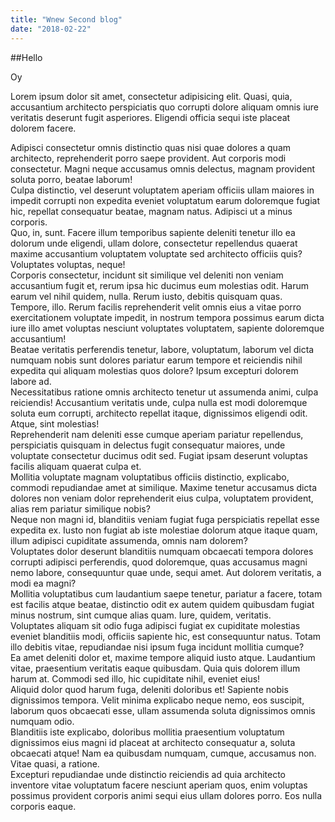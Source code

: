 ```yaml
---
title: "Wnew Second blog"
date: "2018-02-22"
---
```


##Hello

Oy <div>Lorem ipsum dolor sit amet, consectetur adipisicing elit. Quasi, quia, accusantium architecto perspiciatis quo corrupti dolore aliquam omnis iure veritatis deserunt fugit asperiores. Eligendi officia sequi iste placeat dolorem facere.</div>
<div>Adipisci consectetur omnis distinctio quas nisi quae dolores a quam architecto, reprehenderit porro saepe provident. Aut corporis modi consectetur. Magni neque accusamus omnis delectus, magnam provident soluta porro, beatae laborum!</div>
<div>Culpa distinctio, vel deserunt voluptatem aperiam officiis ullam maiores in impedit corrupti non expedita eveniet voluptatum earum doloremque fugiat hic, repellat consequatur beatae, magnam natus. Adipisci ut a minus corporis.</div>
<div>Quo, in, sunt. Facere illum temporibus sapiente deleniti tenetur illo ea dolorum unde eligendi, ullam dolore, consectetur repellendus quaerat maxime accusantium voluptatem voluptate sed architecto officiis quis? Voluptates voluptas, neque!</div>
<div>Corporis consectetur, incidunt sit similique vel deleniti non veniam accusantium fugit et, rerum ipsa hic ducimus eum molestias odit. Harum earum vel nihil quidem, nulla. Rerum iusto, debitis quisquam quas.</div>
<div>Tempore, illo. Rerum facilis reprehenderit velit omnis eius a vitae porro exercitationem voluptate impedit, in nostrum tempora possimus earum dicta iure illo amet voluptas nesciunt voluptates voluptatem, sapiente doloremque accusantium!</div>
<div>Beatae veritatis perferendis tenetur, labore, voluptatum, laborum vel dicta numquam nobis sunt dolores pariatur earum tempore et reiciendis nihil expedita qui aliquam molestias quos dolore? Ipsum excepturi dolorem labore ad.</div>
<div>Necessitatibus ratione omnis architecto tenetur ut assumenda animi, culpa reiciendis! Accusantium veritatis unde, culpa nulla est modi doloremque soluta eum corrupti, architecto repellat itaque, dignissimos eligendi odit. Atque, sint molestias!</div>
<div>Reprehenderit nam deleniti esse cumque aperiam pariatur repellendus, perspiciatis quisquam in delectus fugit consequatur maiores, unde voluptate consectetur ducimus odit sed. Fugiat ipsam deserunt voluptas facilis aliquam quaerat culpa et.</div>
<div>Mollitia voluptate magnam voluptatibus officiis distinctio, explicabo, commodi repudiandae amet at similique. Maxime tenetur accusamus dicta dolores non veniam dolor reprehenderit eius culpa, voluptatem provident, alias rem pariatur similique nobis?</div>
<div>Neque non magni id, blanditiis veniam fugiat fuga perspiciatis repellat esse expedita ex. Iusto non fugiat ab iste molestiae dolorum atque itaque quam, illum adipisci cupiditate assumenda, omnis nam dolorem?</div>
<div>Voluptates dolor deserunt blanditiis numquam obcaecati tempora dolores corrupti adipisci perferendis, quod doloremque, quas accusamus magni nemo labore, consequuntur quae unde, sequi amet. Aut dolorem veritatis, a modi ea magni?</div>
<div>Mollitia voluptatibus cum laudantium saepe tenetur, pariatur a facere, totam est facilis atque beatae, distinctio odit ex autem quidem quibusdam fugiat minus nostrum, sint cumque alias quam. Iure, quidem, veritatis.</div>
<div>Voluptates aliquam sit odio fuga adipisci fugiat ex cupiditate molestias eveniet blanditiis modi, officiis sapiente hic, est consequuntur natus. Totam illo debitis vitae, repudiandae nisi ipsum fuga incidunt mollitia cumque?</div>
<div>Ea amet deleniti dolor et, maxime tempore aliquid iusto atque. Laudantium vitae, praesentium veritatis eaque quibusdam. Quia quis dolorem illum harum at. Commodi sed illo, hic cupiditate nihil, eveniet eius!</div>
<div>Aliquid dolor quod harum fuga, deleniti doloribus et! Sapiente nobis dignissimos tempora. Velit minima explicabo neque nemo, eos suscipit, laborum quos obcaecati esse, ullam assumenda soluta dignissimos omnis numquam odio.</div>
<div>Blanditiis iste explicabo, doloribus mollitia praesentium voluptatum dignissimos eius magni id placeat at architecto consequatur a, soluta obcaecati atque! Nam ea quibusdam numquam, cumque, accusamus non. Vitae quasi, a ratione.</div>
<div>Excepturi repudiandae unde distinctio reiciendis ad quia architecto inventore vitae voluptatum facere nesciunt aperiam quos, enim voluptas possimus provident corporis animi sequi eius ullam dolores porro. Eos nulla corporis eaque.</div>